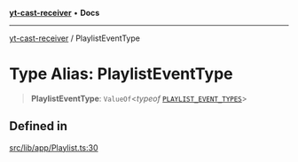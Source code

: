 [**yt-cast-receiver**](../README.md) • **Docs**

***

[yt-cast-receiver](../README.md) / PlaylistEventType

# Type Alias: PlaylistEventType

> **PlaylistEventType**: `ValueOf`\<*typeof* [`PLAYLIST_EVENT_TYPES`](../variables/PLAYLIST_EVENT_TYPES.md)\>

## Defined in

[src/lib/app/Playlist.ts:30](https://github.com/patrickkfkan/yt-cast-receiver/blob/7898fbce0f56a5f9871c7ea968fa6c6f4e21202f/src/lib/app/Playlist.ts#L30)
